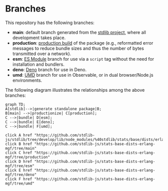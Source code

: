 <!--

@license Apache-2.0

Copyright (c) 2022 The Stdlib Authors.

Licensed under the Apache License, Version 2.0 (the "License");
you may not use this file except in compliance with the License.
You may obtain a copy of the License at

    http://www.apache.org/licenses/LICENSE-2.0

Unless required by applicable law or agreed to in writing, software
distributed under the License is distributed on an "AS IS" BASIS,
WITHOUT WARRANTIES OR CONDITIONS OF ANY KIND, either express or implied.
See the License for the specific language governing permissions and
limitations under the License.

-->

# Branches

This repository has the following branches:

-   **main**: default branch generated from the [stdlib project][stdlib-url], where all development takes place.
-   **production**: [production build][production-url] of the package (e.g., reformatted error messages to reduce bundle sizes and thus the number of bytes transmitted over a network).
-   **esm**: [ES Module][esm-url] branch for use via a `script` tag without the need for installation and bundlers.
-   **deno**: [Deno][deno-url] branch for use in Deno.
-   **umd**: [UMD][umd-url] branch for use in Observable, or in dual browser/Node.js environments.

The following diagram illustrates the relationships among the above branches:

```mermaid
graph TD;
A[stdlib]-->|generate standalone package|B;
B[main] -->|productionize| C[production];
C -->|bundle| D[esm];
C -->|bundle| E[deno];
C -->|bundle| F[umd];

click A href "https://github.com/stdlib-js/stdlib/tree/develop/lib/node_modules/%40stdlib/stats/base/dists/erlang/mgf"
click B href "https://github.com/stdlib-js/stats-base-dists-erlang-mgf/tree/main"
click C href "https://github.com/stdlib-js/stats-base-dists-erlang-mgf/tree/production"
click D href "https://github.com/stdlib-js/stats-base-dists-erlang-mgf/tree/esm"
click E href "https://github.com/stdlib-js/stats-base-dists-erlang-mgf/tree/deno"
click F href "https://github.com/stdlib-js/stats-base-dists-erlang-mgf/tree/umd"
```

[stdlib-url]: https://github.com/stdlib-js/stdlib/tree/develop/lib/node_modules/%40stdlib/stats/base/dists/erlang/mgf
[production-url]: https://github.com/stdlib-js/stats-base-dists-erlang-mgf/tree/production
[deno-url]: https://github.com/stdlib-js/stats-base-dists-erlang-mgf/tree/deno
[umd-url]: https://github.com/stdlib-js/stats-base-dists-erlang-mgf/tree/umd
[esm-url]: https://github.com/stdlib-js/stats-base-dists-erlang-mgf/tree/esm